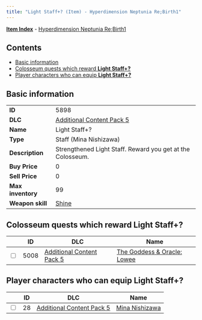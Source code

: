 ```yaml
---
title: "Light Staff+? (Item) - Hyperdimension Neptunia Re;Birth1"
---
```


[**Item Index**](/neptunia/rb1/item/index.html) - [Hyperdimension Neptunia Re;Birth1](/neptunia/rb1)

## Contents

- [Basic information](#basic-information)
- [Colosseum quests which reward **Light Staff+?**](#colosseum-quests-which-reward-light-staff)
- [Player characters who can equip **Light Staff+?**](#player-characters-who-can-equip-light-staff)

## Basic information

|   |   |
| -- | -- |
| **ID** | 5898 |
| **DLC** | [Additional Content Pack 5](/neptunia/rb1/dlc/14-pack5.html) |
| **Name** | Light Staff+? |
| **Type** | Staff (Mina Nishizawa) |
| **Description** | Strengthened Light Staff. Reward you get at the Colosseum. |
| **Buy Price** | 0 |
| **Sell Price** | 0 |
| **Max inventory** | 99 |
| **Weapon skill** | [Shine](/neptunia/rb1/skill/14-3501-shine.html) |

## Colosseum quests which reward **Light Staff+?**

|    | ID | DLC | Name |
| -- | -- | --- | ---- |
| <input type="checkbox" id="rb1-colosseum-14-5008" class="trackbox" /> | 5008 | [Additional Content Pack 5](/neptunia/rb1/dlc/14-pack5.html) | [The Goddess & Oracle: Lowee](/neptunia/rb1/colosseum/14-5008-the-goddess-oracle-lowee.html) |

## Player characters who can equip **Light Staff+?**

|    | ID | DLC | Name |
| -- | -- | --- | ---- |
| <input type="checkbox" id="rb1-player-14-28" class="trackbox" /> | 28 | [Additional Content Pack 5](/neptunia/rb1/dlc/14-pack5.html) | [Mina Nishizawa](/neptunia/rb1/player/14-28-mina-nishizawa.html) |